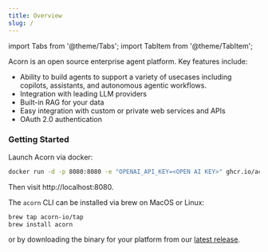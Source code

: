 ```yaml
---
title: Overview
slug: /
---
```

import Tabs from '@theme/Tabs';
import TabItem from '@theme/TabItem';

Acorn is an open source enterprise agent platform. Key features include:
- Ability to build agents to support a variety of usecases including copilots, assistants, and autonomous agentic workflows.
- Integration with leading LLM providers
- Built-in RAG for your data
- Easy integration with custom or private web services and APIs
- OAuth 2.0 authentication

### Getting Started
Launch Acorn via docker:
```bash
docker run -d -p 8080:8080 -e "OPENAI_API_KEY=<OPEN AI KEY>" ghcr.io/acorn-io/acorn:latest
```
Then visit http://localhost:8080.

The `acorn` CLI can be installed via brew on MacOS or Linux:
```bash
brew tap acorn-io/tap
brew install acorn
```
or by downloading the binary for your platform from our [latest release](https://github.com/acorn-io/acorn/releases/latest).
